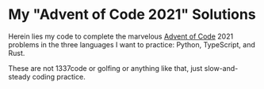 # My "Advent of Code 2021" Solutions

Herein lies my code to complete the marvelous [Advent of Code](http://adventofcode.com) 2021 problems in the three languages I want to practice: Python, TypeScript, and Rust.

These are not 1337code or golfing or anything like that, just slow-and-steady coding practice.
